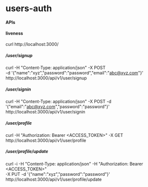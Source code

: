 # users-auth

#### APIs

#### liveness

curl http://localhost:3000/

##### /user/signup

curl -H "Content-Type: application/json" -X POST \
-d '{"name":"xyz","password":"password","email":"abc@xyz.com"}' \
http://localhost:3000/api/v1/user/signup

##### /user/signin

curl -H "Content-Type: application/json" -X POST -d '{"email":"abc@xyz.com","password":"password"}' \
http://localhost:3000/api/v1/user/signin


##### /user/profile

curl -H "Authorization: Bearer <ACCESS_TOKEN>" -X GET http://localhost:3000/api/v1/user/profile

##### /user/profile/update

curl -i -H "Content-Type: application/json" -H "Authorization: Bearer <ACCESS_TOKEN>" \
-X PUT -d '{"name":"xyz","password":"password"}' \
http://localhost:3000/api/v1/user/profile/update